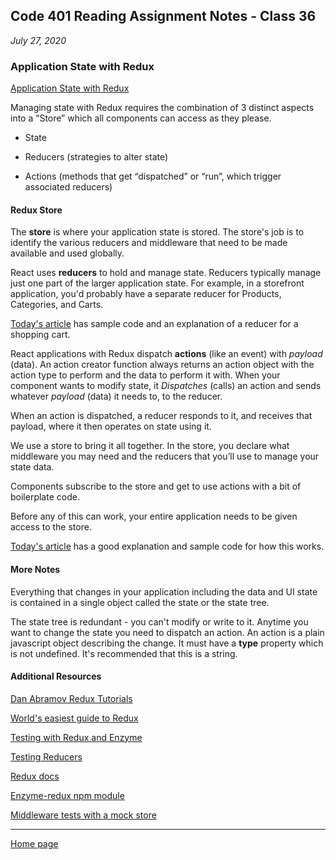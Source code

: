 ## Code 401 Reading Assignment Notes - Class 36

_July 27, 2020_

### Application State with Redux

[Application State with Redux](https://codefellows.github.io/code-401-javascript-guide/curriculum/class-36/DISCUSSION)

Managing state with Redux requires the combination of 3 distinct aspects into a “Store” which all components can access as they please.

- State

- Reducers (strategies to alter state)

- Actions (methods that get “dispatched” or “run”, which trigger associated reducers)

#### Redux Store

The **store** is where your application state is stored. The store's job is to identify the various reducers and middleware that need to be made available and used globally.

React uses **reducers** to hold and manage state. Reducers typically manage just one part of the larger application state. For example, in a storefront application, you'd probably have a separate reducer for Products, Categories, and Carts. 

[Today's article](https://codefellows.github.io/code-401-javascript-guide/curriculum/class-36/DISCUSSION) has sample code and an explanation of a reducer for a shopping cart.

React applications with Redux dispatch **actions** (like an event) with _payload_ (data). An action creator function always returns an action object with the action type to perform and the data to perform it with. When your component wants to modify state, it _Dispatches_ (calls) an action and sends whatever _payload_ (data) it needs to, to the reducer.

When an action is dispatched, a reducer responds to it, and receives that payload, where it then operates on state using it.

We use a store to bring it all together. In the store, you declare what middleware you may need and the reducers that you’ll use to manage your state data.

Components subscribe to the store and get to use actions with a bit of boilerplate code.

Before any of this can work, your entire application needs to be given access to the store.

[Today's article](https://codefellows.github.io/code-401-javascript-guide/curriculum/class-36/DISCUSSION) has a good explanation and sample code for how this works.

#### More Notes
Everything that changes in your application including the data and UI state is contained in a single object called the state or the state tree.

The state tree is redundant - you can't modify or write to it. Anytime you want to change the state you need to dispatch an action. An action is a plain javascript object describing the change. It must have a **type** property which is not undefined. It's recommended that this is a string.


#### Additional Resources

[Dan Abramov Redux Tutorials](https://egghead.io/courses/getting-started-with-redux)

[World's easiest guide to Redux](https://www.freecodecamp.org/news/understanding-redux-the-worlds-easiest-guide-to-beginning-redux-c695f45546f6/)

[Testing with Redux and Enzyme](https://medium.com/netscape/testing-a-react-redux-app-using-jest-and-enzyme-b349324803a9)

[Testing Reducers](https://medium.com/@netxm/testing-redux-reducers-with-jest-6653abbfe3e1)

[Redux docs](https://redux.js.org/)

[Enzyme-redux npm module](https://www.npmjs.com/package/enzyme-redux)

[Middleware tests with a mock store](https://gist.github.com/johncokos/4902683c8e33ed38fb2ba066b8764831)










---
[Home page](https://marlene-rinker.github.io/reading-notes/)